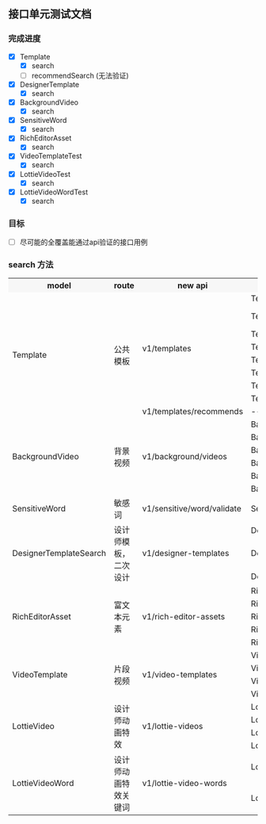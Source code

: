 ## 接口单元测试文档

### 完成进度

- [x] Template
  - [x] search
  - [ ] recommendSearch (无法验证)
- [x] DesignerTemplate
  - [x] search
- [x] BackgroundVideo
  - [x] search
- [x] SensitiveWord
  - [x] search
- [x] RichEditorAsset
  - [x] search
- [x] VideoTemplateTest
  - [x] search
- [x] LottieVideoTest
  - [x] search
- [x] LottieVideoWordTest
  - [x] search
### 目标
- [ ] 尽可能的全覆盖能通过api验证的接口用例

### search 方法

<table>
    <tr>
        <th style="background-color: #f7f7f7;">model</th> 
        <th style="background-color: #f7f7f7;">route</th> 
        <th style="background-color: #f7f7f7;">new api</th> 
        <th style="background-color: #f7f7f7;">unit test method</th> 
        <th style="background-color: #f7f7f7;">old api</th> 
   </tr>
    <tr>
        <td rowspan="9">Template</td>
        <td rowspan="9">公共模板</td>
        <td rowspan="8">v1/templates</td>
        <td>TemplateTest@testSearch</td>
        <td>/apiv2/get-ppt-template-list?sort_type=bytime</td>
    </tr>
    <tr>
      <td>TemplateTest@testSearchCarryKeyword</td>
      <td>/api/get-template-list?w=%E4%BD%A0%E5%A5%BD&p=1&kid_1=0&kid_2=0&ratioId=0&tag1=0&tag2=0&tag3=0&sort_type=&is_zb=0&class_id=10_30_0&width=1242&height=2208</td>
    </tr>
    <tr>
      <td>TemplateTest@testSearchPageOfTwo</td>
      <td>/apiv2/get-ppt-template-list?keyword=&p=2&class_id=290_0_0&sort_type=&tag_id=0</td>
    </tr>
    <tr>
      <td>TemplateTest@testSearchCarryClassIdsTagId</td>
      <td>/apiv2/get-ppt-template-list?keyword=&p=1&class_id=290_334_0_0&sort_type=&tag_id=46</td>
    </tr>
    <tr>
      <td>TemplateTest@testSearchCarryClassIdsSortTypeTagId</td>
      <td>/apiv2/get-ppt-template-list?keyword=&p=1&class_id=290_334_0_0&sort_type=bytime&tag_id=46</td>
    </tr>
    <tr>
      <td>TemplateTest@testSearchCarryKeywordClassIdsSortTypeTagId</td>
      <td>/apiv2/get-ppt-template-list?keyword=%E7%8E%AF%E4%BF%9D&p=1&class_id=290_0_0_0&sort_type=&tag_id=0</td>
    </tr>
    <tr>
      <td>TemplateTest@testSearchCarryKeywordClassIdsTagId</td>
      <td>/apiv2/get-ppt-template-list?keyword=%E7%8E%AF%E4%BF%9D&p=1&class_id=290_0_0_710&sort_type=&tag_id=49</td>
    </tr>
    <tr>
      <td>TemplateTest@testSearchCarryKeywordClassIdsTagIdSecond</td>
      <td>/apiv2/get-ppt-template-list?keyword=%E7%8E%AF%E4%BF%9D&p=1&class_id=290_0_0_710&sort_type=&tag_id=104</td>
    </tr>
    <tr>
      <td>v1/templates/recommends</td>
      <td>--</td>
      <td>--</td>
    </tr>
    <tr>
      <td rowspan="6">BackgroundVideo</td>
      <td rowspan="6">背景视频</td>
      <td rowspan="6">v1/background/videos</td>
      <td>BackgroundVideoTest@testSearch</td>
      <td>/h5-api/bg-video-search</td>
    </tr>
    <tr>
      <td>BackgroundVideo@testVideoSearch</td>
      <td>/video/bg-video-search</td>
    </tr>
    <tr>
      <td>BackgroundVideo@testVideoSearchCarryKeyword</td>
      <td>/video/bg-video-search?keyword=%E6%8F%92%E7%94%BB&class_id=0&page=1&ratio=1&pageSize=30</td>
    </tr>
    <tr>
      <td>BackgroundVideo@testVideoSearchCarryKeywordBusiness</td>
      <td>/video/bg-video-search?keyword=%E6%8F%92%E7%94%BB&class_id=0&page=1&ratio=1&pageSize=30</td>
    </tr>
    <tr>
      <td>BackgroundVideo@testVideoSearchCarryKeywordInvitation</td>
      <td>/video/bg-video-search?keyword=%E9%82%80%E8%AF%B7%E5%87%BD&class_id=0&page=3&ratio=2&pageSize=30</td>
    </tr>
    <tr>
      <td>BackgroundVideo@testVideoSearchPageOfNine</td>
      <td>/video/bg-video-search?keyword=&class_id=&page=1&ratio=2&pageSize=9</td>
    </tr>
    <tr>
      <td>SensitiveWord</td>
      <td>敏感词</td>
      <td>v1/sensitive/word/validate</td>
      <td>SensitiveWordTest@testVideoSearch</td>
      <td>/video/bg-video-search</td>
    </tr>
    <tr>
      <td rowspan="3">DesignerTemplateSearch</td>
      <td rowspan="3">设计师模板，二次设计</td>
      <td rowspan="3">v1/designer-templates</td>
      <td>DesignerTemplateTest@testSearch</td>
      <td>/api/get-template-list?w=&p=1&kid_1=1&kid_2=19&ratioId=-1&tag1=0&tag2=0&tag3=0&sort_type=&is_zb=0&class_id=&width=200&height=200&es_type=1</td>
    </tr>
    <tr>
      <td>DesignerTemplateTest@testSearchCarryKeyword</td>
      <td>/api/get-template-list?w=%E4%B8%BB%E5%9B%BE&p=1&kid_1=156&kid_2=301&ratioId=-1&tag1=0&tag2=0&tag3=0&sort_type=&is_zb=0&class_id=0&es_type=3</td>
    </tr>
    <tr>
      <td>DesignerTemplateTest@testSearchNormalEsTypeOfThree</td>
      <td>/api/get-template-list?w=&p=1&kid_1=156&kid_2=157&ratioId=-1&tag1=0&tag2=0&tag3=0&sort_type=&is_zb=0&class_id=0&es_type=3</td>
    </tr>
    <tr>
      <td rowspan="5">RichEditorAsset</td>
      <td rowspan="5">富文本元素</td>
      <td rowspan="5">v1/rich-editor-assets</td>
      <td>RichEditorAssetTest@testSearch</td>
      <td>/rt-api/rt-asset-search</td>
    </tr>
    <tr>
      <td>RichEditorAssetTest@search_carry_class_ids</td>
      <td>/rt-api/rt-asset-search?class_ids=1,0&page=1&keyword=</td>
    </tr>
    <tr>
      <td>RichEditorAssetTest@search_carry_class_ids_second</td>
      <td>/rt-api/rt-asset-search?class_ids=2,55&page=1&keyword=</td>
    </tr>
    <tr>
      <td>RichEditorAssetTest@search_carry_class_ids_page</td>
      <td>/rt-api/rt-asset-search?class_ids=1,0&page=3&keyword=</td>
    </tr>
    <tr>
      <td>RichEditorAssetTest@search_carry_keyword_class_ids</td>
      <td>/rt-api/rt-asset-search?class_ids=5,58&page=1&keyword=%E6%A9%98%E8%89%B2</td>
    </tr>
    <tr>
      <td rowspan="4">VideoTemplate</td>
      <td rowspan="4">片段视频</td>
      <td rowspan="4">v1/video-templates</td>
      <td>VideoTemplateTest@testSearch</td>
      <td>/api-video/get-excerpt-list</td>
    </tr>
    <tr>
      <td>VideoTemplateTest@testSearchCarryKeyword</td>
      <td>/api-video/get-excerpt-list?w=%E6%95%99%E5%B8%88%E8%8A%82&p=1&class_id=&ratio=2</td>
    </tr>
    <tr>
      <td>VideoTemplateTest@testSearchCarryClassIdsPageOfTwo</td>
      <td>/api-video/get-excerpt-list?w=&p=2&class_id=1579-1580&ratio=1</td>
    </tr>
    <tr>
      <td>VideoTemplateTest@testSearchCarryKeywordClassIdsOfNone</td>
      <td>/api-video/get-excerpt-list?w=%E4%B8%A2%E5%A4%B1&p=1&class_id=&ratio=1</td>
    </tr>
    <tr>
      <td rowspan="4">LottieVideo</td>
      <td rowspan="4">设计师动画特效</td>
      <td rowspan="4">v1/lottie-videos</td>
      <td>LottieVideoTest@testSearch</td>
      <td>/video/lottie-search</td>
    </tr>
    <tr>
      <td>LottieVideoTest@testSearchClassIdOfOnePageOfOne</td>
      <td>/video/lottie-search?keyword=&class_id=1&page=1</td>
    </tr>
    <tr>
      <td>LottieVideoTest@testSearchCarryKeywordClassIdOfOnePageOfOne</td>
      <td>/video/lottie-search?keyword=%E5%8F%AF%E7%88%B1&class_id=1&page=1</td>
    </tr>
    <tr>
      <td>LottieVideoTest@testSearchClassIdOfThreePageOfOne</td>
      <td>/video/lottie-search?keyword=&class_id=3&page=1</td>
    </tr>
    <tr>
      <td rowspan="2">LottieVideoWord</td>
      <td rowspan="2">设计师动画特效关键词</td>
      <td rowspan="2">v1/lottie-video-words</td>
      <td>LottieVideoWord@testSearch</td>
      <td>/api-video/get-excerpt-list</td>
    </tr>
    <tr>
      <td>LottieVideoWordTest@testSearchCarryKeyword</td>
      <td>/video/lottie-word-search?keyword=风景</td>
    </tr>
</table>

